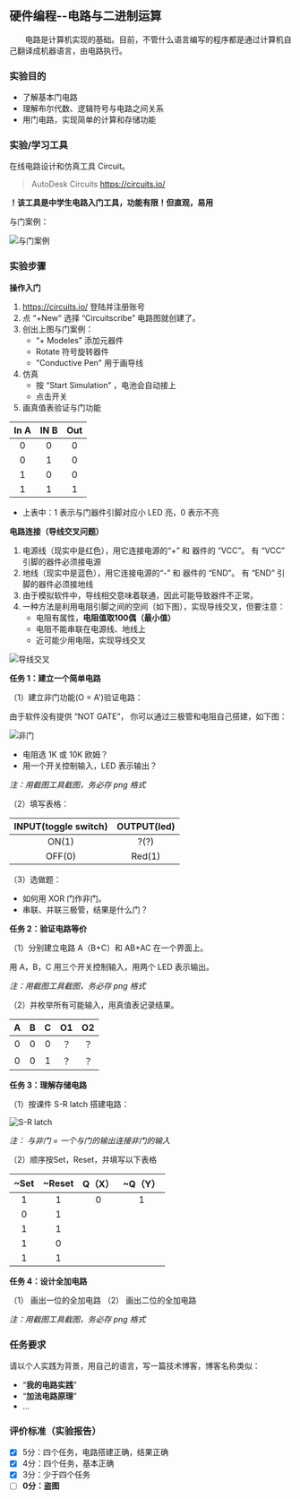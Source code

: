 ## 硬件编程--电路与二进制运算

&emsp;&emsp;电路是计算机实现的基础。目前，不管什么语言编写的程序都是通过计算机自己翻译成机器语言，由电路执行。

### 实验目的

* 了解基本门电路
* 理解布尔代数、逻辑符号与电路之间关系
* 用门电路，实现简单的计算和存储功能

### 实验/学习工具

在线电路设计和仿真工具 Circuit。

> AutoDesk Circuits https://circuits.io/

**！该工具是中学生电路入门工具，功能有限！但直观，易用**

与门案例：

![与门案例](images/circuit-simu.png)

### 实验步骤

**操作入门**

1. https://circuits.io/ 登陆并注册账号
2. 点 “+New” 选择 “Circuitscribe” 电路图就创建了。
3. 创出上图与门案例：
    * “+ Modeles” 添加元器件
    * Rotate 符号旋转器件
    * "Conductive Pen" 用于画导线
4. 仿真
    * 按 “Start Simulation” ，电池会自动接上
    * 点击开关
5. 画真值表验证与门功能

| In A | IN B | Out |
|:-:|:-:|:-:|
| 0 | 0 | 0 |
| 0 | 1 | 0 |
| 1 | 0 | 0 |
| 1 | 1 | 1 |

* 上表中：1 表示与门器件引脚对应小 LED 亮，0 表示不亮

**电路连接（导线交叉问题）**

1. 电源线（现实中是红色），用它连接电源的“+” 和 器件的 “VCC”。 有 “VCC” 引脚的器件必须接电源
2. 地线（现实中是蓝色），用它连接电源的“-” 和 器件的 “END”。 有 “END” 引脚的器件必须接地线
3. 由于模拟软件中，导线相交意味着联通，因此可能导致器件不正常。
4. 一种方法是利用电阻引脚之间的空间（如下图），实现导线交叉，但要注意：
    * 电阻有属性，**电阻值取100偶（最小值）**
    * 电阻不能串联在电源线、地线上
    * 近可能少用电阻，实现导线交叉

![导线交叉](images/circuit-cross-conductive.png)


**任务 1：建立一个简单电路**

（1）建立非门功能(O = A')验证电路：

由于软件没有提供 “NOT GATE”， 你可以通过三极管和电阻自己搭建，如下图：

![非门](images/cirtuit-not.png)

* 电阻选 1K 或 10K 欧姆？
* 用一个开关控制输入，LED 表示输出？

*注：用截图工具截图，务必存 png 格式*

（2）填写表格：

|INPUT(toggle switch)|OUTPUT(led)     |
|:--:|:----:|
|ON(1)               |?(?)            |
|OFF(0)              |Red(1)          |

（3）选做题：

* 如何用 XOR 门作非门。
* 串联、并联三极管，结果是什么门？


**任务 2：验证电路等价**

（1）分别建立电路 A（B+C）和 AB+AC 在一个界面上。

用 A，B，C 用三个开关控制输入，用两个 LED 表示输出。

*注：用截图工具截图，务必存 png 格式*

（2）并枚举所有可能输入，用真值表记录结果。

| A | B | C | O1 | O2 |
|:-:| :-:|:-:|:-:|:-:|
| 0 | 0 | 0 | ？ | ？ |
| 0 | 0 | 1 | ？ | ？ |

**任务 3：理解存储电路**

（1）按课件 S-R latch 搭建电路：

![S-R latch](images/circuit-rs-latch.png)

*注： 与非门 = 一个与门的输出连接非门的输入*

（2）顺序按Set，Reset，并填写以下表格


| ~Set  | ~Reset |Q（X）  |~Q（Y） |
|:-:|:-:|:-:|:-:|
|1     |1     |0     |1     |
|0     |1     |  &emsp;    |  &emsp;    |
|1     |1     |   &emsp;   |  &emsp;    |
|1     |0     |  &emsp;    |   &emsp;   |
|1     |1     |  &emsp;    |  &emsp;    |


**任务 4：设计全加电路**

（1） 画出一位的全加电路
（2） 画出二位的全加电路

*注：用截图工具截图，务必存 png 格式*

### 任务要求

请以个人实践为背景，用自己的语言，写一篇技术博客，博客名称类似：

* “**我的电路实践**”  
* “**加法电路原理**”  
* ...

### 评价标准（实验报告）

- [x] 5分：四个任务，电路搭建正确，结果正确
- [x] 4分：四个任务，基本正确
- [x] 3分：少于四个任务
- [ ] **0分：盗图**
